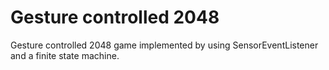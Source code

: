 # Gesture controlled 2048
Gesture controlled 2048 game implemented by using SensorEventListener and a finite state machine.
